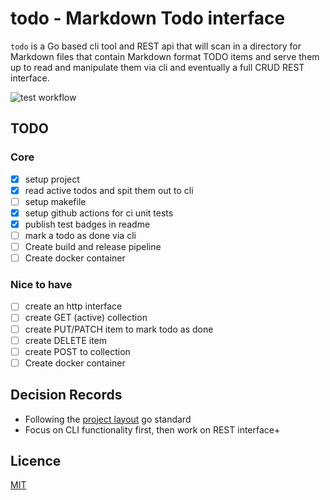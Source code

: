 # todo - Markdown Todo interface

`todo` is a Go based cli tool and REST api that will scan in a directory for Markdown files that contain Markdown format TODO items and serve them up to read and manipulate them via cli and eventually a full CRUD REST interface.

![test workflow](https://github.com/jujhars13/todo-markdown-todo-interface/actions/workflows/test.yml/badge.svg)

## TODO

### Core

- [x] setup project
- [x] read active todos and spit them out to cli
- [ ] setup makefile
- [x] setup github actions for ci unit tests
- [x] publish test badges in readme
- [ ] mark a todo as done via cli
- [ ] Create build and release pipeline
- [ ] Create docker container

### Nice to have

- [ ] create an http interface
- [ ] create GET (active) collection
- [ ] create PUT/PATCH item to mark todo as done
- [ ] create DELETE item
- [ ] create POST to collection
- [ ] Create docker container

## Decision Records

- Following the [project layout](https://github.com/golang-standards/project-layout) go standard
- Focus on CLI functionality first, then work on REST interface+


## Licence

[MIT](LICENCE)
